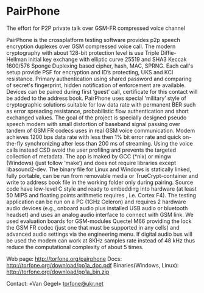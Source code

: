 # PairPhone
The effort for P2P private talk over GSM-FR compressed voice channel

PairPhone is the crossplatform testing software provides p2p speech 
encryption duplexes over GSM compressed voice call. The modern 
cryptography with about 128-bit protection level is use Triple Diffie-
Hellman initial key exchange with elliptic curve 25519 and SHA3 Keccak 
1600/576 Sponge Duplexing based cipher, hash, MAC, SPRNG. Each call's 
setup provide PSF for encryption and ID’s protecting, UKS and KCI 
resistance. Primary authentication using shared password and comparing 
of secret's fingerprint, hidden notification of enforcement are 
available. Devices can be paired during first ‘guest’ call, certificate 
for this contact will be added to the address book.
PairPhone uses special ‘military’ style of cryptographic solutions 
suitable  for low data rate with permanent BER such as error spreading 
resistance, probabilistic flow authentication and short exchanged 
values. 
The goal of the project is specially designed pseudo speech modem with 
small distortion of baseband signal passing over tandem of GSM FR 
codecs uses in real GSM voice communication. Modem achieves 1200 bps 
data rate with less then 1% bit error rate and quick on-the-fly 
synchronizing  after less than 200 ms of streaming. Using the voice 
calls instead CSD avoid the user profiling and prevents the targeted 
collection of metadata.
The app is maked by GCC (*nix) or mingw (Windows) (just follow ‘make’) 
and does not require libraries except libasound2-dev. The binary file 
for Linux and Windows is statically linked, fully portable, can be run 
from removable media or TrueCrypt-container and write to address book 
file in the working folder only during pairing.
Source code have low-level C style and ready to embedding into hardware 
(at least 50 MIPS and floating points arithmetic requires , i.e. Cortex 
F4). The testing application can be run on a PC (1GHz Celeron) and 
requires 2 hardware audio devices (e.g., onboard audio plus installed 
USB audio or bluetooth headset) and uses an analog audio interface to 
connect with GSM link. We used evaluation boards for GSM-modules 
Quectel M66 providing the lock the GSM FR codec (just one that must be 
supported in any cells) and advanced audio settings via the engineering 
menu. If digital audio bus will be used the modem can work at 8KHz 
samples rate instead of 48 kHz thus reduce the computational complexity 
of about 5 times.

Web page: http://torfone.org/pairphone
Docs: http://torfone.org/download/pp1a_doc.pdf
Binaries(Windows, Linux): http://torfone.org/download/pp1a_bin.zip

Contact:  «Van Gegel» <torfone@ukr.net>


